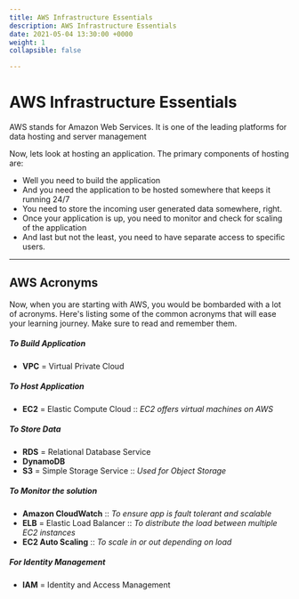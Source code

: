 ```yaml
---
title: AWS Infrastructure Essentials
description: AWS Infrastructure Essentials
date: 2021-05-04 13:30:00 +0000
weight: 1
collapsible: false

---
```

# AWS Infrastructure Essentials

AWS stands for Amazon Web Services. It is one of the leading platforms for data hosting and server management

Now, lets look at hosting an application. The primary components of hosting are:

* Well you need to build the application
* And you need the application to be hosted somewhere that keeps it running 24/7
* You need to store the incoming user generated data somewhere, right.
* Once your application is up, you need to monitor and check for scaling of the application
* And last but not the least, you need to have separate access to specific users.

***

## AWS Acronyms

Now, when you are starting with AWS, you would be bombarded with a lot of acronyms. Here's listing some of the common acronyms that will ease your learning journey. Make sure to read and remember them.

##### To Build Application

* **VPC** = Virtual Private Cloud 

##### To Host Application

* **EC2** = Elastic Compute Cloud :: _EC2 offers virtual machines on AWS_

##### To Store Data

* **RDS** = Relational Database Service
* **DynamoDB**
* **S3** = Simple Storage Service :: _Used for Object Storage_

##### To Monitor the solution

* **Amazon CloudWatch** :: _To ensure app is fault tolerant and scalable_
* **ELB** = Elastic Load Balancer :: _To distribute the load between multiple EC2 instances_
* **EC2 Auto Scaling** :: _To scale in or out depending on load_

##### For Identity Management

* **IAM** = Identity and Access Management